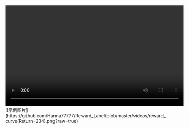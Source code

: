 <video width="560" height="315" controls>
    <source src="videos/Return=234.mp4" type="video/mp4">
</video>
![示例图片](https://github.com/Hanna77777/Reward_Label/blob/master/videos/reward_curve(Return=234).png?raw=true)
